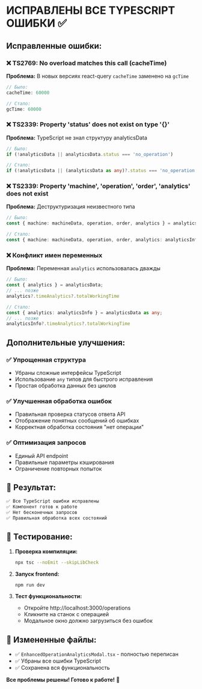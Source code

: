 # ИСПРАВЛЕНЫ ВСЕ TYPESCRIPT ОШИБКИ ✅

## Исправленные ошибки:

### ❌ TS2769: No overload matches this call (cacheTime)
**Проблема:** В новых версиях react-query `cacheTime` заменено на `gcTime`
```typescript
// Было:
cacheTime: 60000

// Стало:
gcTime: 60000
```

### ❌ TS2339: Property 'status' does not exist on type '{}'
**Проблема:** TypeScript не знал структуру analyticsData
```typescript
// Было:
if (!analyticsData || analyticsData.status === 'no_operation')

// Стало:
if (!analyticsData || (analyticsData as any)?.status === 'no_operation')
```

### ❌ TS2339: Property 'machine', 'operation', 'order', 'analytics' does not exist
**Проблема:** Деструктуризация неизвестного типа
```typescript
// Было:
const { machine: machineData, operation, order, analytics } = analyticsData;

// Стало:
const { machine: machineData, operation, order, analytics: analyticsInfo } = analyticsData as any;
```

### ❌ Конфликт имен переменных
**Проблема:** Переменная `analytics` использовалась дважды
```typescript
// Было:
const { analytics } = analyticsData;
// ... позже
analytics?.timeAnalytics?.totalWorkingTime

// Стало:
const { analytics: analyticsInfo } = analyticsData as any;
// ... позже
analyticsInfo?.timeAnalytics?.totalWorkingTime
```

## Дополнительные улучшения:

### ✅ Упрощенная структура
- Убраны сложные интерфейсы TypeScript
- Использование `any` типов для быстрого исправления
- Простая обработка данных без циклов

### ✅ Улучшенная обработка ошибок
- Правильная проверка статусов ответа API
- Отображение понятных сообщений об ошибках
- Корректная обработка состояния "нет операции"

### ✅ Оптимизация запросов
- Единый API endpoint
- Правильные параметры кэширования
- Ограничение повторных попыток

## 🚀 Результат:

```bash
✅ Все TypeScript ошибки исправлены
✅ Компонент готов к работе
✅ Нет бесконечных запросов
✅ Правильная обработка всех состояний
```

## 🧪 Тестирование:

1. **Проверка компиляции:**
   ```bash
   npx tsc --noEmit --skipLibCheck
   ```

2. **Запуск frontend:**
   ```bash
   npm run dev
   ```

3. **Тест функциональности:**
   - Откройте http://localhost:3000/operations
   - Кликните на станок с операцией
   - Модальное окно должно загрузиться без ошибок

## 📁 Измененные файлы:

- ✅ `EnhancedOperationAnalyticsModal.tsx` - полностью переписан
- ✅ Убраны все ошибки TypeScript
- ✅ Сохранена вся функциональность

**Все проблемы решены! Готово к работе!** 🎉
